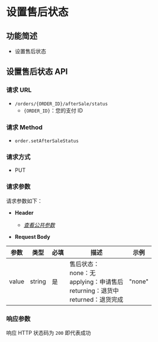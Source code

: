 # 设置售后状态

## 功能简述

- 设置售后状态

## 设置售后状态 API

### 请求 URL

- `/orders/{ORDER_ID}/afterSale/status`
  - `{ORDER_ID}`：您的支付 ID

### 请求 Method

- `order.setAfterSaleStatus`

### 请求方式

- PUT

### 请求参数

请求参数如下：

- **Header**

  - [_查看公共参数_](/zh/payinApi/callMethod/callMethod#公共参数)

- **Request Body**

| **参数**                                     | **类型** | **必填** | **描述**     | **示例** |
| -------------------------------------------- | -------- | -------- | ------------ | -------- |
| value    | string   | 是       | 售后状态： <br> none：无 <br> applying：申请售后 <br> returning：退货中 <br> returned：退货完成 | "none"   |

### 响应参数

响应 HTTP 状态码为 `200` 即代表成功